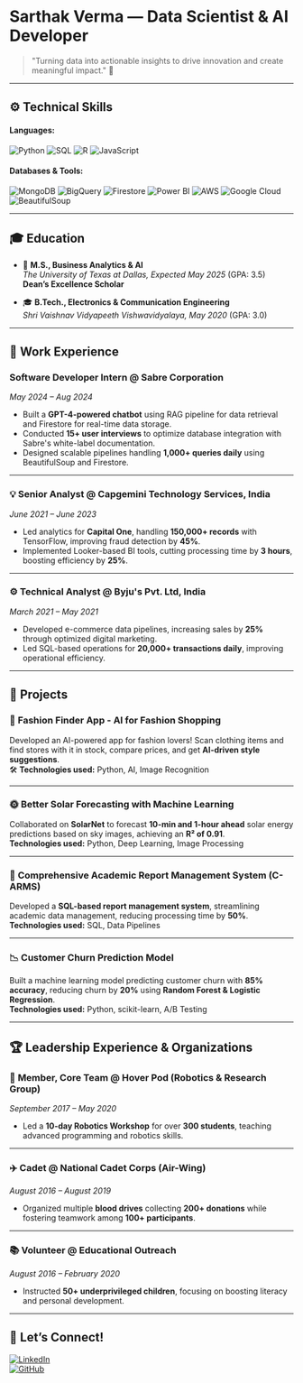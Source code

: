 # **Sarthak Verma** — Data Scientist & AI Developer 

> "Turning data into actionable insights to drive innovation and create meaningful impact." 🚀

---

## ⚙️ **Technical Skills**

#### **Languages:**
![Python](https://img.shields.io/badge/Python-3670A0?style=for-the-badge&logo=python&logoColor=ffdd54)
![SQL](https://img.shields.io/badge/SQL-003B57?style=for-the-badge&logo=PostgreSQL&logoColor=white)
![R](https://img.shields.io/badge/R-276DC3?style=for-the-badge&logo=r&logoColor=white)
![JavaScript](https://img.shields.io/badge/JavaScript-F7DF1E?style=for-the-badge&logo=javascript&logoColor=black)

#### **Databases & Tools:**
![MongoDB](https://img.shields.io/badge/MongoDB-47A248?style=for-the-badge&logo=mongodb&logoColor=white)
![BigQuery](https://img.shields.io/badge/BigQuery-4285F4?style=for-the-badge&logo=googlecloud&logoColor=white)
![Firestore](https://img.shields.io/badge/Firestore-FF6F00?style=for-the-badge&logo=googlecloud&logoColor=white)
![Power BI](https://img.shields.io/badge/Power_BI-F2C811?style=for-the-badge&logo=powerbi&logoColor=black)
![AWS](https://img.shields.io/badge/Amazon_AWS-232F3E?style=for-the-badge&logo=amazon-aws&logoColor=white)
![Google Cloud](https://img.shields.io/badge/Google_Cloud-4285F4?style=for-the-badge&logo=googlecloud&logoColor=white)
![BeautifulSoup](https://img.shields.io/badge/BeautifulSoup-3670A0?style=for-the-badge&logo=beautifulsoup&logoColor=ffdd54)

---

## 🎓 **Education**

- 🏫 **M.S., Business Analytics & AI**  
  _The University of Texas at Dallas, Expected May 2025_ (GPA: 3.5)  
  **Dean’s Excellence Scholar**

- 🎓 **B.Tech., Electronics & Communication Engineering**  
  _Shri Vaishnav Vidyapeeth Vishwavidyalaya, May 2020_ (GPA: 3.0)

---

## 💼 **Work Experience**

### **Software Developer Intern @ Sabre Corporation**  
_May 2024 – Aug 2024_

- Built a **GPT-4-powered chatbot** using RAG pipeline for data retrieval and Firestore for real-time data storage.  
- Conducted **15+ user interviews** to optimize database integration with Sabre's white-label documentation.  
- Designed scalable pipelines handling **1,000+ queries daily** using BeautifulSoup and Firestore.

---

### 💡 **Senior Analyst @ Capgemini Technology Services, India**  
_June 2021 – June 2023_

- Led analytics for **Capital One**, handling **150,000+ records** with TensorFlow, improving fraud detection by **45%**.  
- Implemented Looker-based BI tools, cutting processing time by **3 hours**, boosting efficiency by **25%**.

---

### ⚙️ **Technical Analyst @ Byju's Pvt. Ltd, India**  
_March 2021 – May 2021_

- Developed e-commerce data pipelines, increasing sales by **25%** through optimized digital marketing.  
- Led SQL-based operations for **20,000+ transactions daily**, improving operational efficiency.

---

## 🌟 **Projects**

### 👗 **Fashion Finder App - AI for Fashion Shopping**
Developed an AI-powered app for fashion lovers! Scan clothing items and find stores with it in stock, compare prices, and get **AI-driven style suggestions**.  
🛠️ **Technologies used:** Python, AI, Image Recognition

---

### 🌞 **Better Solar Forecasting with Machine Learning**
Collaborated on **SolarNet** to forecast **10-min and 1-hour ahead** solar energy predictions based on sky images, achieving an **R² of 0.91**.  
**Technologies used:** Python, Deep Learning, Image Processing

---

### 📝 **Comprehensive Academic Report Management System (C-ARMS)**
Developed a **SQL-based report management system**, streamlining academic data management, reducing processing time by **50%**.  
**Technologies used:** SQL, Data Pipelines

---

### 📉 **Customer Churn Prediction Model**
Built a machine learning model predicting customer churn with **85% accuracy**, reducing churn by **20%** using **Random Forest & Logistic Regression**.  
**Technologies used:** Python, scikit-learn, A/B Testing

---

## 🏆 **Leadership Experience & Organizations**

### 🧠 **Member, Core Team @ Hover Pod (Robotics & Research Group)**  
_September 2017 – May 2020_

- Led a **10-day Robotics Workshop** for over **300 students**, teaching advanced programming and robotics skills.

---

### ✈️ **Cadet @ National Cadet Corps (Air-Wing)**  
_August 2016 – August 2019_

- Organized multiple **blood drives** collecting **200+ donations** while fostering teamwork among **100+ participants**.

---

### 📚 **Volunteer @ Educational Outreach**  
_August 2016 – February 2020_

- Instructed **50+ underprivileged children**, focusing on boosting literacy and personal development.

---

## 🚀 **Let’s Connect!**  
[![LinkedIn](https://img.shields.io/badge/LinkedIn-0A66C2?style=for-the-badge&logo=linkedin&logoColor=white)](https://www.linkedin.com/in/sarthakmverma)  
[![GitHub](https://img.shields.io/badge/GitHub-171515?style=for-the-badge&logo=github&logoColor=white)](https://github.com/sarthakmverma)
